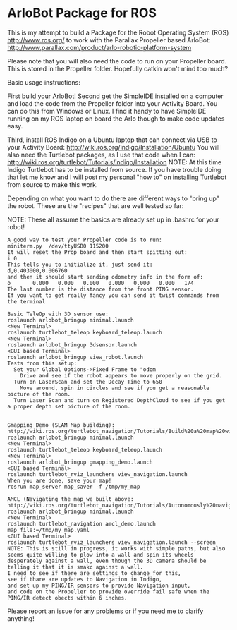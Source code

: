 ArloBot Package for ROS
===========================

This is my attempt to build a Package for the Robot Operating System (ROS) http://www.ros.org/ to work with the Parallax Propeller based ArloBot:
http://www.parallax.com/product/arlo-robotic-platform-system

Please note that you will also need the code to run on your Propeller board. This is stored in the Propeller folder. Hopefully catkin won't mind too much?

Basic usage instructions:

First build your ArloBot!
Second get the SimpleIDE installed on a computer and load the code from the Propeller folder into your Activity Board. You can do this from Windows or Linux. I find it handy to have SimpleIDE running on my ROS laptop on board the Arlo though to make code updates easy.

Third, install ROS Indigo on a Ubuntu laptop that can connect via USB to your Activity Board:
http://wiki.ros.org/indigo/Installation/Ubuntu
You will also need the Turtlebot packages, as I use that code when I can:
http://wiki.ros.org/turtlebot/Tutorials/indigo/Installation
NOTE: At this time Indigo Turtlebot has to be installed from source. If you have trouble doing that let me know and I will post my personal "how to" on installing Turtlebot from source to make this work.


Depending on what you want to do there are different ways to "bring up" the robot.  These are the "recipes" that are well tested so far:

NOTE: These all assume the basics are already set up in .bashrc for your robot!
```
A good way to test your Propeller code is to run:
miniterm.py  /dev/ttyUSB0 115200
It will reset the Prop board and then start spitting out:
i 0
This tells you to initialize it, just send it:
d,0.403000,0.006760
and then it should start sending odometry info in the form of:
o       0.000   0.000   0.000   0.000   0.000   0.000   174
The last number is the distance from the front PING sensor.
If you want to get really fancy you can send it twist commands from the terminal

Basic TeleOp with 3D sensor use:
roslaunch arlobot_bringup minimal.launch
<New Terminal>
roslaunch turtlebot_teleop keyboard_teleop.launch
<New Terminal>
roslaunch arlobot_bringup 3dsensor.launch
<GUI based Terminal>
roslaunch arlobot_bringup view_robot.launch
Tests from this setup:
  Set your Global Options->Fixed Frame to "odom
    Drive and see if the robot appears to move properly on the grid.
  Turn on LaserScan and set the Decay Time to 650
    Move around, spin in circles and see if you get a reasonable picture of the room.
  Turn Laser Scan and turn on Registered DepthCloud to see if you get a proper depth set picture of the room.
  

Gmapping Demo (SLAM Map building):
http://wiki.ros.org/turtlebot_navigation/Tutorials/Build%20a%20map%20with%20SLAM
roslaunch arlobot_bringup minimal.launch
<New Terminal>
roslaunch turtlebot_teleop keyboard_teleop.launch
<New Terminal>
roslaunch arlobot_bringup gmapping_demo.launch
<GUI based Terminal>
roslaunch turtlebot_rviz_launchers view_navigation.launch
When you are done, save your map!
rosrun map_server map_saver -f /tmp/my_map

AMCL (Navigating the map we built above:
http://wiki.ros.org/turtlebot_navigation/Tutorials/Autonomously%20navigate%20in%20a%20known%20map
roslaunch arlobot_bringup minimal.launch
<New Terminal>
roslaunch turtlebot_navigation amcl_demo.launch map_file:=/tmp/my_map.yaml
<GUI based Terminal>
roslaunch turtlebot_rviz_launchers view_navigation.launch --screen
NOTE: This is still in progress, it works with simple paths, but also seems quite willing to plow into a wall and spin its wheels desperately against a wall, even though the 3D camera should be telling it that it is smakc against a wall.
I need to see if there are settings to change for this,
see if thare are updates to Navigation in Indigo,
and set up my PING/IR sensors to provide Navigation input,
and code on the Propeller to provide override fail safe when the PING/IR detect obects within 6 inches.
```
Please report an issue for any problems or if you need me to clarify anything!
